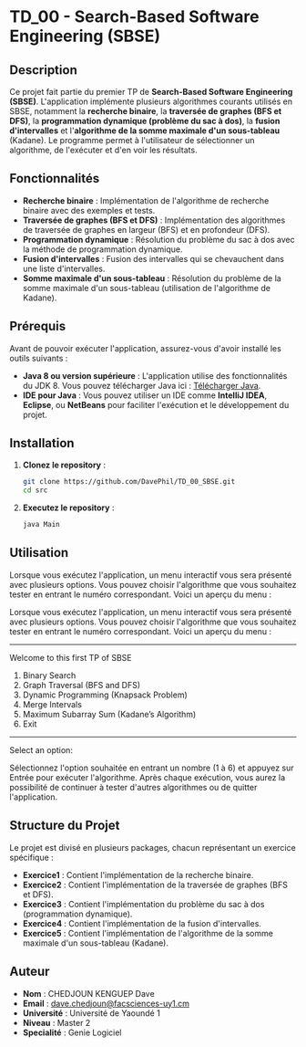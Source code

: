 # TD_00 - Search-Based Software Engineering (SBSE)

## Description

Ce projet fait partie du premier TP de **Search-Based Software Engineering (SBSE)**. L'application implémente plusieurs algorithmes courants utilisés en SBSE, notamment la **recherche binaire**, la **traversée de graphes (BFS et DFS)**, la **programmation dynamique (problème du sac à dos)**, la **fusion d'intervalles** et l'**algorithme de la somme maximale d'un sous-tableau** (Kadane). Le programme permet à l'utilisateur de sélectionner un algorithme, de l'exécuter et d'en voir les résultats.

## Fonctionnalités

- **Recherche binaire** : Implémentation de l'algorithme de recherche binaire avec des exemples et tests.
- **Traversée de graphes (BFS et DFS)** : Implémentation des algorithmes de traversée de graphes en largeur (BFS) et en profondeur (DFS).
- **Programmation dynamique** : Résolution du problème du sac à dos avec la méthode de programmation dynamique.
- **Fusion d'intervalles** : Fusion des intervalles qui se chevauchent dans une liste d'intervalles.
- **Somme maximale d'un sous-tableau** : Résolution du problème de la somme maximale d'un sous-tableau (utilisation de l'algorithme de Kadane).

## Prérequis

Avant de pouvoir exécuter l'application, assurez-vous d'avoir installé les outils suivants :

- **Java 8 ou version supérieure** : L'application utilise des fonctionnalités du JDK 8. Vous pouvez télécharger Java ici : [Télécharger Java](https://www.oracle.com/java/technologies/javase-jdk8-downloads.html).
- **IDE pour Java** : Vous pouvez utiliser un IDE comme **IntelliJ IDEA**, **Eclipse**, ou **NetBeans** pour faciliter l'exécution et le développement du projet.

## Installation

1. **Clonez le repository** :
   ```bash
   git clone https://github.com/DavePhil/TD_00_SBSE.git
   cd src
1. **Executez le repository** :
   ```bash
   java Main
   
## Utilisation 
Lorsque vous exécutez l'application, un menu interactif vous sera présenté avec plusieurs options. Vous pouvez choisir l'algorithme que vous souhaitez tester en entrant le numéro correspondant. Voici un aperçu du menu :

Lorsque vous exécutez l'application, un menu interactif vous sera présenté avec plusieurs options. Vous pouvez choisir l'algorithme que vous souhaitez tester en entrant le numéro correspondant. Voici un aperçu du menu :

*******************************************************************************
Welcome to this first TP of SBSE
1. Binary Search
2. Graph Traversal (BFS and DFS)
3. Dynamic Programming (Knapsack Problem)
4. Merge Intervals
5. Maximum Subarray Sum (Kadane’s Algorithm)
6. Exit
*******************************************************************************
Select an option: 

Sélectionnez l'option souhaitée en entrant un nombre (1 à 6) et appuyez sur Entrée pour exécuter l'algorithme. Après chaque exécution, vous aurez la possibilité de continuer à tester d'autres algorithmes ou de quitter l'application.

## Structure du Projet

Le projet est divisé en plusieurs packages, chacun représentant un exercice spécifique :

- **Exercice1** : Contient l'implémentation de la recherche binaire.
- **Exercice2** : Contient l'implémentation de la traversée de graphes (BFS et DFS).
- **Exercice3** : Contient l'implémentation du problème du sac à dos (programmation dynamique).
- **Exercice4** : Contient l'implémentation de la fusion d'intervalles.
- **Exercice5** : Contient l'implémentation de l'algorithme de la somme maximale d'un sous-tableau (Kadane).

## Auteur

- **Nom** : CHEDJOUN KENGUEP Dave
- **Email** : dave.chedjoun@facsciences-uy1.cm
- **Université** : Université de Yaoundé 1
- **Niveau** : Master 2
- **Specialité** : Genie Logiciel

